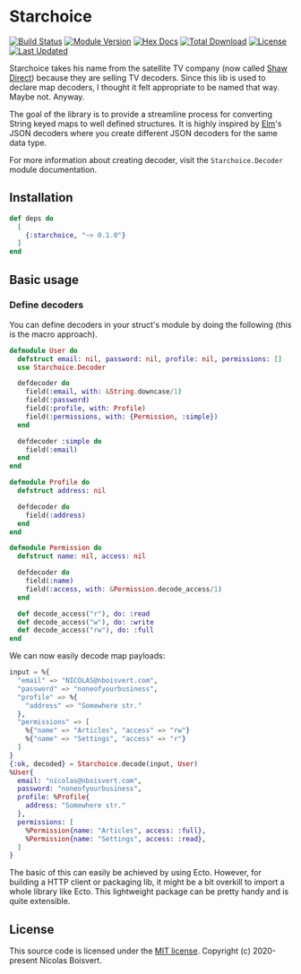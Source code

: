 # Starchoice

[![Build Status](https://travis-ci.com/nicklayb/starchoice.svg?branch=master)](https://travis-ci.com/nicklayb/starchoice)
[![Module Version](https://img.shields.io/hexpm/v/starchoice.svg)](https://hex.pm/packages/starchoice)
[![Hex Docs](https://img.shields.io/badge/hex-docs-lightgreen.svg)](https://hexdocs.pm/starchoice/)
[![Total Download](https://img.shields.io/hexpm/dt/starchoice.svg)](https://hex.pm/packages/starchoice)
[![License](https://img.shields.io/hexpm/l/starchoice.svg)](https://github.com/nicklayb/starchoice/blob/master/LICENSE)
[![Last Updated](https://img.shields.io/github/last-commit/nicklayb/starchoice.svg)](https://github.com/nicklayb/starchoice/commits/master)

<!-- MDOC !-->

Starchoice takes his name from the satellite TV company (now called [Shaw Direct](https://en.wikipedia.org/wiki/Shaw_Direct)) because they are selling TV decoders. Since this lib is used to declare map decoders, I thought it felt appropriate to be named that way. Maybe not. Anyway.

The goal of the library is to provide a streamline process for converting String keyed maps to well defined structures. It is highly inspired by [Elm](https://elm-lang.org/)'s JSON decoders where you create different JSON decoders for the same data type.

For more information about creating decoder, visit the `Starchoice.Decoder` module documentation.

<!-- MDOC !-->

## Installation

```elixir
def deps do
  [
    {:starchoice, "~> 0.1.0"}
  ]
end
```

## Basic usage

### Define decoders

You can define decoders in your struct's module by doing the following (this is the macro approach).

```elixir
defmodule User do
  defstruct email: nil, password: nil, profile: nil, permissions: []
  use Starchoice.Decoder

  defdecoder do
    field(:email, with: &String.downcase/1)
    field(:password)
    field(:profile, with: Profile)
    field(:permissions, with: {Permission, :simple})
  end

  defdecoder :simple do
    field(:email)
  end
end

defmodule Profile do
  defstruct address: nil

  defdecoder do
    field(:address)
  end
end

defmodule Permission do
  defstruct name: nil, access: nil

  defdecoder do
    field(:name)
    field(:access, with: &Permission.decode_access/1)
  end

  def decode_access("r"), do: :read
  def decode_access("w"), do: :write
  def decode_access("rw"), do: :full
end
```

We can now easily decode map payloads:

```elixir
input = %{
  "email" => "NICOLAS@nboisvert.com",
  "password" => "noneofyourbusiness",
  "profile" => %{
    "address" => "Somewhere str."
  },
  "permissions" => [
    %{"name" => "Articles", "access" => "rw"}
    %{"name" => "Settings", "access" => "r"}
  ]
}
{:ok, decoded} = Starchoice.decode(input, User)
%User{
  email: "nicolas@nboisvert.com",
  password: "noneofyourbusiness",
  profile: %Profile{
    address: "Somewhere str."
  },
  permissions: [
    %Permission{name: "Articles", access: :full},
    %Permission{name: "Settings", access: :read},
  ]
}
```

The basic of this can easily be achieved by using Ecto. However, for building a HTTP client or packaging lib, it might be a bit overkill to import a whole library like Ecto. This lightweight package can be pretty handy and is quite extensible.

## License

This source code is licensed under the [MIT license](https://github.com/nicklayb/starchoice/blob/master/LICENSE). Copyright (c) 2020-present Nicolas Boisvert.
